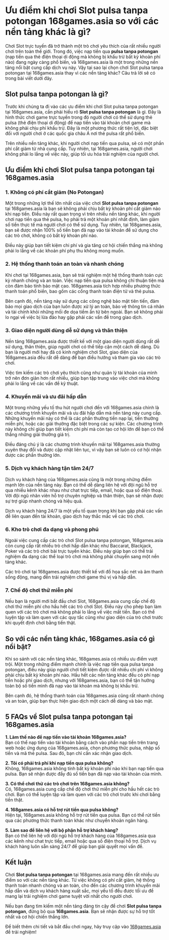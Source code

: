 # Ưu điểm khi chơi Slot pulsa tanpa potongan 168games.asia so với các nền tảng khác là gì?​

Chơi Slot trực tuyến đã trở thành một trò chơi yêu thích của rất nhiều người chơi trên toàn thế giới. Trong đó, việc nạp tiền qua **pulsa tanpa potongan** (nạp tiền qua thẻ điện thoại di động mà không bị khấu trừ bất kỳ khoản phí nào) đang ngày càng phổ biến, và 168games.asia là một trong những nền tảng nổi bật cung cấp dịch vụ này. Vậy tại sao lại chọn chơi Slot pulsa tanpa potongan tại 168games.asia thay vì các nền tảng khác? Câu trả lời sẽ có trong bài viết dưới đây.

## Slot pulsa tanpa potongan là gì?

Trước khi chúng ta đi vào các ưu điểm khi chơi Slot pulsa tanpa potongan tại 168games.asia, cần phải hiểu rõ **Slot pulsa tanpa potongan** là gì. Đây là hình thức chơi game trực tuyến trong đó người chơi có thể sử dụng thẻ pulsa (thẻ điện thoại di động) để nạp tiền vào tài khoản chơi game mà không phải chịu phí khấu trừ. Đây là một phương thức rất tiện lợi, đặc biệt đối với người chơi ở các quốc gia châu Á nơi thẻ pulsa rất phổ biến.

Trên nhiều nền tảng khác, khi người chơi nạp tiền qua pulsa, sẽ có một phần phí cắt giảm từ nhà cung cấp. Tuy nhiên, tại 168games.asia, người chơi không phải lo lắng về việc này, giúp tối ưu hóa trải nghiệm của người chơi. 

## Ưu điểm khi chơi Slot pulsa tanpa potongan tại 168games.asia

### 1. **Không có phí cắt giảm (No Potongan)**

Một trong những lợi thế lớn nhất của việc chơi **Slot pulsa tanpa potongan** tại 168games.asia là bạn sẽ không phải chịu bất kỳ khoản phí cắt giảm nào khi nạp tiền. Điều này rất quan trọng vì trên nhiều nền tảng khác, khi người chơi nạp tiền qua thẻ pulsa, họ phải trả một khoản phí nhất định, làm giảm số tiền thực tế mà người chơi có thể sử dụng. Tuy nhiên, tại 168games.asia, bạn sẽ được nhận 100% số tiền bạn đã nạp vào tài khoản để sử dụng cho các trò chơi, không có bất kỳ khoản phí nào.

Điều này giúp bạn tiết kiệm chi phí và gia tăng cơ hội chiến thắng mà không phải lo lắng về các khoản phí phụ thu không mong muốn.

### 2. **Hệ thống thanh toán an toàn và nhanh chóng**

Khi chơi tại 168games.asia, bạn sẽ trải nghiệm một hệ thống thanh toán cực kỳ nhanh chóng và an toàn. Việc nạp tiền qua pulsa không chỉ thuận tiện mà còn đảm bảo tính bảo mật cao. 168games.asia tích hợp nhiều phương thức thanh toán phổ biến, bao gồm các cổng thanh toán điện tử và thẻ pulsa. 

Bên cạnh đó, nền tảng này sử dụng các công nghệ bảo mật tiên tiến, đảm bảo mọi giao dịch của bạn luôn được xử lý an toàn, bảo vệ thông tin cá nhân và tài chính khỏi những mối đe dọa tiềm ẩn từ bên ngoài. Bạn sẽ không phải lo ngại về việc bị lừa đảo hay gặp phải các vấn đề trong giao dịch.

### 3. **Giao diện người dùng dễ sử dụng và thân thiện**

Nền tảng 168games.asia được thiết kế với một giao diện người dùng rất dễ sử dụng, thân thiện, giúp người chơi có thể tiếp cận một cách dễ dàng. Dù bạn là người mới hay đã có kinh nghiệm chơi Slot, giao diện của 168games.asia đều rất dễ dàng để bạn điều hướng và tham gia vào các trò chơi. 

Việc tìm kiếm các trò chơi yêu thích cũng như quản lý tài khoản của mình trở nên đơn giản hơn rất nhiều, giúp bạn tập trung vào việc chơi mà không phải lo lắng về các vấn đề kỹ thuật.

### 4. **Khuyến mãi và ưu đãi hấp dẫn**

Một trong những yếu tố thu hút người chơi đến với 168games.asia chính là các chương trình khuyến mãi và ưu đãi hấp dẫn mà nền tảng này cung cấp. Những khuyến mãi này có thể là các phần thưởng tiền nạp lại, tiền thưởng miễn phí, hoặc các giải thưởng đặc biệt trong các sự kiện. Các chương trình này không chỉ giúp bạn tiết kiệm chi phí mà còn tạo cơ hội lớn để bạn có thể thắng những giải thưởng giá trị.

Điều đáng chú ý là các chương trình khuyến mãi tại 168games.asia thường xuyên thay đổi và được cập nhật liên tục, vì vậy bạn sẽ luôn có cơ hội nhận được các phần thưởng lớn.

### 5. **Dịch vụ khách hàng tận tâm 24/7**

Dịch vụ khách hàng của 168games.asia cũng là một trong những điểm mạnh lớn của nền tảng này. Bạn có thể dễ dàng liên hệ với đội ngũ hỗ trợ qua nhiều kênh khác nhau như chat trực tiếp, email, hoặc qua số điện thoại. Với đội ngũ nhân viên hỗ trợ chuyên nghiệp và thân thiện, bạn sẽ nhận được sự trợ giúp nhanh chóng và hiệu quả.

Dịch vụ khách hàng 24/7 là một yếu tố quan trọng khi bạn gặp phải các vấn đề liên quan đến tài khoản, giao dịch hay thắc mắc về các trò chơi.

### 6. **Kho trò chơi đa dạng và phong phú**

Ngoài việc cung cấp các trò chơi Slot pulsa tanpa potongan, 168games.asia còn cung cấp rất nhiều trò chơi hấp dẫn khác như Baccarat, Blackjack, Poker và các trò chơi bài trực tuyến khác. Điều này giúp bạn có thể trải nghiệm đa dạng các thể loại trò chơi mà không phải chuyển sang một nền tảng khác.

Các trò chơi tại 168games.asia được thiết kế với đồ họa sắc nét và âm thanh sống động, mang đến trải nghiệm chơi game thú vị và hấp dẫn.

### 7. **Chế độ chơi thử miễn phí**

Nếu bạn là người mới bắt đầu chơi Slot, 168games.asia cung cấp chế độ chơi thử miễn phí cho hầu hết các trò chơi Slot. Điều này cho phép bạn làm quen với các trò chơi mà không phải lo lắng về việc mất tiền. Bạn có thể luyện tập và làm quen với các quy tắc cũng như giao diện của trò chơi trước khi quyết định chơi bằng tiền thật.

## So với các nền tảng khác, 168games.asia có gì nổi bật?

Khi so sánh với các nền tảng khác, 168games.asia có nhiều ưu điểm vượt trội. Một trong những điểm mạnh chính là việc nạp tiền qua pulsa tanpa potongan, điều này giúp người chơi tiết kiệm được rất nhiều chi phí vì không phải chịu bất kỳ khoản phí nào. Hầu hết các nền tảng khác đều có phí nạp tiền hoặc phí giao dịch, nhưng với 168games.asia, bạn có thể tận hưởng toàn bộ số tiền mình đã nạp vào tài khoản mà không bị khấu trừ.

Bên cạnh đó, hệ thống thanh toán của 168games.asia cũng rất nhanh chóng và an toàn, giúp bạn thực hiện giao dịch một cách dễ dàng và bảo mật.

## 5 FAQs về Slot pulsa tanpa potongan tại 168games.asia

**1. Làm thế nào để nạp tiền vào tài khoản 168games.asia?**  
Bạn có thể nạp tiền vào tài khoản bằng cách vào phần nạp tiền trên trang web hoặc ứng dụng của 168games.asia, chọn phương thức pulsa, nhập số tiền và mã thẻ pulsa. Sau đó, bạn chỉ cần xác nhận giao dịch.

**2. Tôi có phải trả phí khi nạp tiền qua pulsa không?**  
Không, 168games.asia không tính bất kỳ khoản phí nào khi bạn nạp tiền qua pulsa. Bạn sẽ nhận được đầy đủ số tiền bạn đã nạp vào tài khoản của mình.

**3. Có thể chơi thử các trò chơi trên 168games.asia không?**  
Có, 168games.asia cung cấp chế độ chơi thử miễn phí cho hầu hết các trò chơi. Bạn có thể luyện tập và làm quen với các trò chơi trước khi chơi bằng tiền thật.

**4. 168games.asia có hỗ trợ rút tiền qua pulsa không?**  
Hiện tại, 168games.asia không hỗ trợ rút tiền qua pulsa. Bạn có thể rút tiền qua các phương thức thanh toán khác như chuyển khoản ngân hàng.

**5. Làm sao để liên hệ với bộ phận hỗ trợ khách hàng?**  
Bạn có thể liên hệ với đội ngũ hỗ trợ khách hàng của 168games.asia qua các kênh như chat trực tiếp, email hoặc qua số điện thoại hỗ trợ. Dịch vụ khách hàng luôn sẵn sàng 24/7 để giúp bạn giải quyết mọi vấn đề.

## Kết luận

Chơi **Slot pulsa tanpa potongan** tại 168games.asia mang đến rất nhiều ưu điểm so với các nền tảng khác. Từ việc không có phí cắt giảm, hệ thống thanh toán nhanh chóng và an toàn, cho đến các chương trình khuyến mãi hấp dẫn và dịch vụ khách hàng xuất sắc, mọi yếu tố đều được tối ưu để mang lại trải nghiệm chơi game tuyệt vời nhất cho người chơi. 

Nếu bạn đang tìm kiếm một nền tảng đáng tin cậy để chơi **Slot pulsa tanpa potongan**, đừng bỏ qua **168games.asia**. Bạn sẽ nhận được sự hỗ trợ tốt nhất và cơ hội chiến thắng lớn.

Để biết thêm chi tiết và bắt đầu chơi ngay, hãy truy cập vào [168games.asia](https://168games.asia/en) để trải nghiệm!
